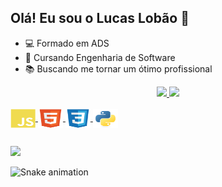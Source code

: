 ## Olá! Eu sou o Lucas Lobão 👋

- 💻 Formado em ADS
- 👀 Cursando Engenharia de Software
- 📚 Buscando me tornar um ótimo profissional

<div align="center">
  <a href="https://github.com/lucaslobao-18">
  <img height="180em" src="https://github-readme-stats.vercel.app/api?username=lucaslobao-18&show_icons=true&theme=dracula&include_all_commits=true&count_private=true"/>
  <img height="180em" src="https://github-readme-stats.vercel.app/api/top-langs/?username=lucaslobao-18&layout=compact&langs_count=7&theme=dracula"/>
</div>
  
<div style="display: inline_block"><br>
  <img align="center" alt="Rafa-Js" height="30" width="40" src="https://raw.githubusercontent.com/devicons/devicon/master/icons/javascript/javascript-plain.svg">
  <img align="center" alt="Rafa-HTML" height="30" width="40" src="https://raw.githubusercontent.com/devicons/devicon/master/icons/html5/html5-original.svg">
  <img align="center" alt="Rafa-CSS" height="30" width="40" src="https://raw.githubusercontent.com/devicons/devicon/master/icons/css3/css3-original.svg">
  <img align="center" alt="Rafa-Python" height="30" width="40" src="https://raw.githubusercontent.com/devicons/devicon/master/icons/python/python-original.svg">
</div>
  
  ##
  
<div>  
  <a href="https://www.linkedin.com/in/lucas-andrade-15bb09239/" target="_blank"><img src="https://img.shields.io/badge/-LinkedIn-%230077B5?style=for-the-          badge&logo=linkedin&logoColor=white" target="_blank"></a> 
 
  ![Snake animation](https://github.com/lucaslobao-18/lucaslobao-18/blob/output/github-contribution-grid-snake.svg)
 
</div>
